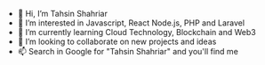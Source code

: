 - 👋 Hi, I’m Tahsin Shahriar
- 👀 I’m interested in Javascript, React Node.js, PHP and Laravel
- 🌱 I’m currently learning Cloud Technology, Blockchain and Web3
- 💞️ I’m looking to collaborate on new projects and ideas
- 📫 Search in Google for "Tahsin Shahriar" and you'll find me

<!---
tahsin275/tahsin275 is a ✨ special ✨ repository because its `README.md` (this file) appears on your GitHub profile.
You can click the Preview link to take a look at your changes.
--->
